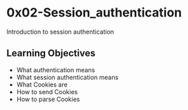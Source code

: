 # 0x02-Session_authentication
Introduction to session authentication

## Learning Objectives
- What authentication means
- What session authentication means
- What Cookies are
- How to send Cookies
- How to parse Cookies
